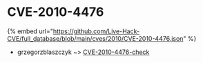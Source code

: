# CVE-2010-4476
{% embed url="https://github.com/Live-Hack-CVE/full_database/blob/main/cves/2010/CVE-2010-4476.json" %}

* grzegorzblaszczyk ~> [CVE-2010-4476-check](https://www.alice-snow.ru/2010/database/cve-2010-4476/cve-2010-4476-check-grzegorzblaszczyk)